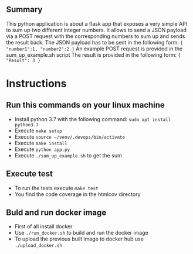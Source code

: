 ## Summary

This python application is about a flask app that exposes a very simple API to sum up two different integer numbers. It allows to send a JSON payload via a POST request with the corresponding numbers to sum up and sends the result back. The JSON payload has to be sent in the following form:
`{
    "number1":1,
    "number2":2
}`
An example POST request is provided in the sum_up_example.sh script
The result is provided in the following form:
`{
  "Result": 3
}`

# Instructions

## Run this commands on your linux machine
* Install python 3.7 with the following command: `sudo apt install python3.7` 
* Execute `make setup`
* Execute `source ~/venv/.devops/bin/activate`
* Execute `make install`
* Execute `python app.py`
* Execute `./sum_up_example.sh` to get the sum

## Execute test
* To run the tests execute `make test`
* You find the code coverage in the htmlcov directory

## Buld and run docker image
* First of all install docker
* Use `./run_docker.sh` to build and run the docker image
* To upload the previous built image to docker hub use `./upload_docker.sh`